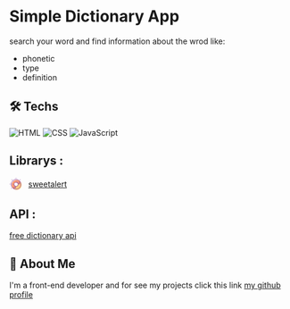 # Simple Dictionary App

search your word and find information about the wrod like:

- phonetic
- type
- definition

## 🛠 Techs

![HTML](https://img.shields.io/badge/HTML5-E34F26?style=for-the-badge&logo=html5&logoColor=white)
![CSS](https://img.shields.io/badge/CSS3-1572B6?style=for-the-badge&logo=css3&logoColor=white)
![JavaScript](https://img.shields.io/badge/JavaScript-323330?style=for-the-badge&logo=javascript&logoColor=F7DF1E)

## Librarys :

<div style="display: flex;align-items: center;gap:10px;">
<svg width="24px" xmlns="http://www.w3.org/2000/svg" viewBox="15.4 -120.3 269.3 269.3"><circle id="lower_circle" cx="161.8" cy="27" r="100.2" fill="#fdcc80"></circle><circle id="inner_circle" cx="149.4" cy="14.2" r="36.8" fill="#fff"></circle><path id="upper_frosting" d="M108.7 105.5c-6.6.3-31.9-13.4-42.4-49.5-1.9-6.6-4.5-16.8-4.5-29.6 0-55 44.6-99.6 99.6-99.6 13.1 0 23.5 2.7 29.6 4.5 34.4 10.4 48 34.1 44.9 40.5s-10.6-3.4-22.9-2.5c-1.4.1-4.2 4-4.2 6.2 0 7.2 13.5 12.7 14.6 15.9 1.7 5 3.4 6.2 2.3 9.5-1.5 4.8-2.9 3.6-5.2 5.9-.9.9-5.6.7-16.6-1.7-5.9-1.3-18-11.2-18-11.4 0-.4-16.2-13.3-30.2-14.8-6.6-.7-28.1-2.8-39.2 19.2-.5 1.1-4.4 20-4.2 22.5.9 11.9 7 24.7 12.1 27.5 11.7 6.4 12.9 14.7 12.8 14.4-.1-.4 7.8 14.7 8.2 17.3.3 2.1-.8 7.4-3.7 8.7-3.5 1.5-7.7-1.7-8.4-2.1-.8-.5-10.7-16.3-19.5-13.1-.8.3-6 3.7-7.6 5-.3.2 4.8 15.4 5.6 18.5.5 1.8-2.3 8.7-3.1 8.7z" opacity=".5" fill="#fa7471"></path><g id="sprinkles"><path d="M135.1-69.3h-.2c-2.3.4-3.8 2.6-3.4 4.9.4 2.3 2.6 3.8 4.9 3.4.8-.1 1.5-.5 2.1-1 1-.9 1.6-2.3 1.4-3.7-.3-2.3-2.5-3.9-4.8-3.6z" style="fill: rgb(250, 116, 113);"></path><path d="M181.7-65c-2.3-.1-4.3 1.7-4.5 4l-.5 8.4c-.1 2.3 1.7 4.3 4 4.5 1.2.1 2.2-.3 3.1-1.1.8-.7 1.3-1.7 1.4-2.9l.5-8.4c.1-2.4-1.7-4.4-4-4.5z" style="fill: rgb(250, 116, 113);"></path><path d="M94.4 47.1c-2.3-.1-4.3 1.7-4.5 4l-.5 8.4c-.1 2.3 1.7 4.3 4 4.5 1.2.1 2.2-.3 3.1-1.1.8-.7 1.3-1.7 1.4-2.9l.5-8.4c.1-2.4-1.7-4.4-4-4.5z" style="fill: rgb(250, 116, 113);"></path><path d="M65.4 1.7c-2.3-.1-4.3 1.7-4.5 4l-.5 8.4c-.1 2.3 1.7 4.3 4 4.5 1.2.1 2.2-.3 3.1-1.1s1.3-1.7 1.4-2.9l.5-8.4c.1-2.3-1.7-4.3-4-4.5z" style="fill: rgb(165, 117, 183);"></path><path d="M157.2-61.8l-6.2 5.6c-1.7 1.6-1.9 4.2-.3 6 1.6 1.7 4.2 1.9 6 .3l6.2-5.6c1.7-1.6 1.9-4.2.3-6s-4.3-1.9-6-.3z" style="fill: rgb(165, 117, 183);"></path><path d="M93.8-23.3l-8.3-.5c-2.3-.1-4.3 1.7-4.5 4s1.7 4.3 4 4.5l8.3.5c1.2.1 2.2-.3 3.1-1.1.8-.7 1.3-1.7 1.4-2.9.1-2.4-1.7-4.4-4-4.5z" style="fill: rgb(250, 116, 113);"></path><path d="M189.1-35.1l-8.3-.5c-2.3-.1-4.3 1.7-4.5 4s1.7 4.3 4 4.5l8.3.5c1.2.1 2.2-.3 3.1-1.1s1.3-1.7 1.4-2.9c.1-2.4-1.6-4.4-4-4.5z" style="fill: rgb(165, 117, 183);"></path><path d="M132.4-42.3l-7.1-4.4c-2-1.2-4.6-.6-5.8 1.4-1.2 2-.6 4.6 1.4 5.8l7.1 4.4c1 .6 2.1.8 3.2.5 1.1-.2 2-.9 2.6-1.9 1.1-2 .5-4.6-1.4-5.8z" style="fill: rgb(250, 116, 113);"></path><path d="M88.2 5.7c-2.1 1.1-2.8 3.7-1.7 5.7l4 7.4c1.1 2.1 3.7 2.8 5.7 1.7 1.1-.6 1.8-1.6 2.1-2.7.3-1 .1-2.1-.4-3l-4-7.4c-1.1-2-3.7-2.8-5.7-1.7z" style="fill: rgb(165, 117, 183);"></path></g><g class="hair"><path d="M232.5-83.3c-2.2 3.1-4.6 6-7.2 8.7-1.8 1.9-1.7 4.9.1 6.7 1.9 1.8 4.9 1.7 6.7-.1 2.9-3 5.6-6.3 8-9.7 1.5-2.1 1-5.1-1.1-6.6s-5-1.1-6.5 1z" style="fill: rgb(165, 117, 183);"></path><path d="M144.7-113.4c.2 3.7.2 7.5-.2 11.2-.2 2.6 1.7 4.9 4.3 5.1 2.6.2 4.9-1.7 5.1-4.3.4-4.2.4-8.4.2-12.6-.2-2.6-2.4-4.6-5-4.4-2.5.1-4.5 2.4-4.4 5z" style="fill: rgb(165, 117, 183);"></path><path d="M59.3-75.7c3.1 2.2 6 4.5 8.7 7.1 1.9 1.8 4.9 1.7 6.7-.2s1.7-4.9-.2-6.7c-3-2.9-6.3-5.5-9.8-8-2.1-1.5-5.1-1-6.6 1.1s-1 5.2 1.2 6.7z" style="fill: rgb(165, 117, 183);"></path><path d="M22.6 11.6c3.7-.2 7.5-.1 11.2.3 2.6.3 4.9-1.6 5.2-4.2s-1.6-4.9-4.2-5.2c-4.2-.4-8.4-.5-12.6-.3-2.6.1-4.6 2.3-4.5 4.9.1 2.7 2.3 4.7 4.9 4.5z" style="fill: rgb(165, 117, 183);"></path><path d="M60.2 102.2c2.2-3 4.6-5.9 7.2-8.6 1.8-1.9 1.8-4.9-.1-6.7-1.9-1.8-4.9-1.8-6.7.1-2.9 3-5.6 6.3-8.1 9.7-1.5 2.1-1 5.1 1.1 6.6 2.1 1.4 5 1 6.6-1.1z" style="fill: rgb(165, 117, 183);"></path></g><circle cx="149.1" cy="15" r="99.4" style="stroke-width: 8.2; stroke: rgb(138, 61, 155); fill: none; stroke-miterlimit: 10;"></circle><g id="side_swirl"><path d="M192.5 5.6c4.2-4.4 9.6.5 13.6 2.9 4 2.3 7.9 3.4 12.4 2.3 8.7-1.9 13.9-9.9 10.2-18.5-1.9-4.4-5.5-7.4-9.5-9.8-2.3-1.4-5.5-2.5-7-4.9-2.6-4.1 2.6-5.6 5.7-4.4 4.6 1.7 8.3 3.1 13.2 1.4 3.5-1.2 7.6-1.6 8.2-6.1.7-5.3-7.4-7.6-8.1-2.2-.1.2-.1.5-.2.7.8-.6 1.7-1.3 2.5-1.9-1.6.6-3.3 1-4.9 1.5-3.2 1-5.2-.1-8-1.3-4.2-1.6-8.7-1.6-12.6.9-8.9 5.9-4.6 16.6 2.8 21.3 3.9 2.5 10.3 4.7 10.5 10.2.2 6.1-7.6 5.7-11.2 3.6-7.7-4.5-16.2-9.3-23.7-1.6-3.6 3.9 2.3 9.8 6.1 5.9z" style="fill: rgb(138, 61, 155);"></path><path d="M132.5 56.1c-.9 3.8-.5 7.5 1.3 11 1.8 3.6 7.8 8 7.6 12.1-.1 3.1-2.8 4.1-5.5 3.5s-4.2-2.3-5.7-4.5c-2.3-3.3-4.5-6.6-8.2-8.5-6.7-3.5-15.8-3-19.4 4.4-1.8 3.7-2.1 8.1-.9 12.1.7 2.3 2 4.3 3.3 6.3.7 1.2 1.6 2.2 1.3 3.7-.4 1.7-1.3 1.6-3.1 1.8-5.3.6-5.4 9 0 8.4 4-.5 8.2-1.3 10.5-4.9 2.3-3.7 1.4-8.1-.6-11.7-1.4-2.6-3.5-4.9-3.7-7.9-.3-4.2 2.2-6.4 6.2-5.5 5.8 1.3 7.2 7.2 11.1 11 5.7 5.5 17.4 5.9 21.4-1.7 2.1-3.9 2.2-8.7.1-12.6-2.5-4.6-9-8.8-7.6-14.6 1.2-5.4-6.9-7.7-8.1-2.4z" style="fill: rgb(138, 61, 155);"></path><path d="M138.2-20c13.4-2.9 27.6-.7 37.5 9.4 7.8 8 11.8 19.6 10.2 30.7-3.9 27.4-37.5 39.4-58.4 22-12.2-10.2-14.2-25.9-10.4-40.6 1.4-5.6-7.2-8-8.7-2.4-4.2 16.3-2.4 33.7 9.6 46.4 9.3 9.9 23.6 15.2 37.1 13.8 17.5-1.8 32.6-13.9 38.1-30.7 4.6-13.9 1.4-29.7-7.4-41.3-11.9-15.7-31.3-20-49.9-16-5.7 1.2-3.3 9.9 2.3 8.7z" style="fill: rgb(138, 61, 155);"></path><path d="M99.3-54.8l-8 2.4c-2.2.7-3.5 3-2.9 5.2.7 2.2 3 3.5 5.2 2.9l8-2.4c1.1-.3 2-1.1 2.5-2s.7-2.1.3-3.2c-.5-2.2-2.9-3.5-5.1-2.9z" style="fill: rgb(165, 117, 183);"></path><path d="M81.8 30.7h-.2c-3.2.6-4.9 4.7-1.8 7.7 2.1 1.2 4.1.8 5.4-.4 1-.9 1.6-2.3 1.4-3.7-.4-2.3-2.5-3.9-4.8-3.6z" style="fill: rgb(250, 116, 113);"></path><path d="M124.3-21.7c-3.2 1.7-6.1 4.3-8.3 7.1-1.4 1.8-1.1 4.9.8 6.3 2 1.5 4.7 1.1 6.3-.8.4-.5.8-.9 1.2-1.4l.1-.1c.2-.3.6-.5.8-.8.6-.4 1-.9 1.6-1.3.3-.3.6-.4.9-.6.8-.5-.6.3.1-.1 2-1.1 3.5-3.6 2.3-6-.9-2-3.5-3.5-5.8-2.3z" style="fill: rgb(138, 61, 155);"></path></g></svg>
<a href="https://sweetalert2.github.io/">sweetalert</a>

</div>

## API :

[free dictionary api](https://dictionaryapi.dev/)

## 🚀 About Me

I'm a front-end developer and for see my projects click this link [my github profile](https://github.com/mohammad-noohi)
